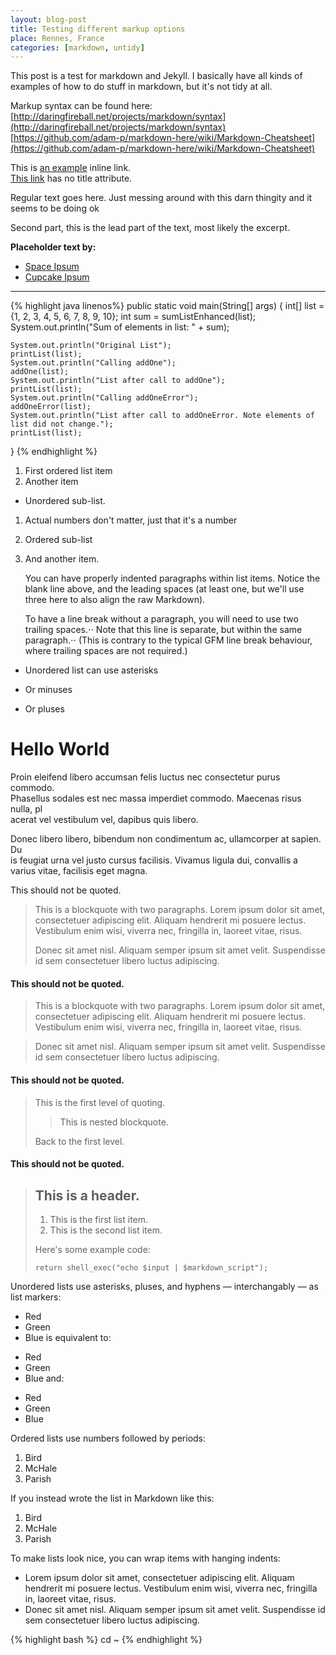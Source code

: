 ```yaml
---
layout: blog-post
title: Testing different markup options
place: Rennes, France
categories: [markdown, untidy]
---
```


This post is a test for markdown and Jekyll. I basically have all kinds of examples of how to do stuff in markdown, but it's not tidy at all.

<!--more-->

Markup syntax can be found here\:  
[http://daringfireball.net/projects/markdown/syntax](http://daringfireball.net/projects/markdown/syntax)  
[https://github.com/adam-p/markdown-here/wiki/Markdown-Cheatsheet](https://github.com/adam-p/markdown-here/wiki/Markdown-Cheatsheet)

This is [an example](http://example.com/ "Title") inline link.  
[This link](http://example.net/) has no title attribute.

<p> Regular text goes here. Just messing around with this darn thingity and it seems to be doing ok</p>


<!-- <img src="/img/dolphins.jpg" class="img-responsive"> -->
<!-- <hr> -->


<p class="lead"> Second part, this is the lead part of the text, most likely the excerpt.</p>

<p><strong>Placeholder text by:</strong>
</p>
<ul>
	<li><a href="http://spaceipsum.com/">Space Ipsum</a>
	</li>
	<li><a href="http://cupcakeipsum.com/">Cupcake Ipsum</a>
	</li>
</ul>

<hr>


{% highlight java linenos%}
public static void main(String[] args)
{
	int[] list ={1, 2, 3, 4, 5, 6, 7, 8, 9, 10};
	int sum = sumListEnhanced(list);
	System.out.println("Sum of elements in list: " + sum);

	System.out.println("Original List");
	printList(list);
	System.out.println("Calling addOne");
	addOne(list);
	System.out.println("List after call to addOne");
	printList(list);
	System.out.println("Calling addOneError");
	addOneError(list);
	System.out.println("List after call to addOneError. Note elements of list did not change.");
	printList(list);
}
{% endhighlight %}


1. First ordered list item
2. Another item
  * Unordered sub-list. 
1. Actual numbers don't matter, just that it's a number
  1. Ordered sub-list
4. And another item.

   You can have properly indented paragraphs within list items. Notice the blank line above, and the leading spaces (at least one, but we'll use three here to also align the raw Markdown).

   To have a line break without a paragraph, you will need to use two trailing spaces.⋅⋅
   Note that this line is separate, but within the same paragraph.⋅⋅
   (This is contrary to the typical GFM line break behaviour, where trailing spaces are not required.)

* Unordered list can use asterisks
- Or minuses
+ Or pluses


# Hello World

Proin eleifend libero accumsan felis luctus nec consectetur purus commodo. \
Phasellus sodales est nec massa imperdiet commodo. Maecenas risus nulla, pl\
acerat vel vestibulum vel, dapibus quis libero.

Donec libero libero, bibendum non condimentum ac, ullamcorper at sapien. Du\
is feugiat urna vel justo cursus facilisis. Vivamus ligula dui, convallis a\
varius vitae, facilisis eget magna.


This should not be quoted.

> This is a blockquote with two paragraphs. Lorem ipsum dolor sit amet,
> consectetuer adipiscing elit. Aliquam hendrerit mi posuere lectus.
> Vestibulum enim wisi, viverra nec, fringilla in, laoreet vitae, risus.
> 
> Donec sit amet nisl. Aliquam semper ipsum sit amet velit. Suspendisse
> id sem consectetuer libero luctus adipiscing.

#### This should not be quoted.


> This is a blockquote with two paragraphs. Lorem ipsum dolor sit amet,
consectetuer adipiscing elit. Aliquam hendrerit mi posuere lectus.
Vestibulum enim wisi, viverra nec, fringilla in, laoreet vitae, risus.

> Donec sit amet nisl. Aliquam semper ipsum sit amet velit. Suspendisse
id sem consectetuer libero luctus adipiscing.

#### This should not be quoted.

> This is the first level of quoting.
>
> > This is nested blockquote.
>
> Back to the first level.

#### This should not be quoted.


> ## This is a header.
> 
> 1.   This is the first list item.
> 2.   This is the second list item.
> 
> Here's some example code:
> 
>     return shell_exec("echo $input | $markdown_script");


Unordered lists use asterisks, pluses, and hyphens — interchangably — as list markers:

*   Red
*   Green
*   Blue
is equivalent to:

+   Red
+   Green
+   Blue
and:

-   Red
-   Green
-   Blue


Ordered lists use numbers followed by periods:

1.  Bird
2.  McHale
3.  Parish

If you instead wrote the list in Markdown like this:

1.  Bird
1.  McHale
1.  Parish


To make lists look nice, you can wrap items with hanging indents:

*   Lorem ipsum dolor sit amet, consectetuer adipiscing elit.
    Aliquam hendrerit mi posuere lectus. Vestibulum enim wisi,
    viverra nec, fringilla in, laoreet vitae, risus.
*   Donec sit amet nisl. Aliquam semper ipsum sit amet velit.
    Suspendisse id sem consectetuer libero luctus adipiscing.


{% highlight bash %}
cd ~
{% endhighlight %}
